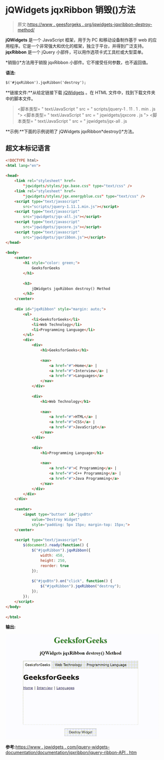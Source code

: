 # jQWidgets jqxRibbon 销毁()方法

> 原文:[https://www . geesforgeks . org/jqwidgets-jqxribbon-destroy-method/](https://www.geeksforgeeks.org/jqwidgets-jqxribbon-destroy-method/)

**jQWidgets** 是一个 JavaScript 框架，用于为 PC 和移动设备制作基于 web 的应用程序。它是一个非常强大和优化的框架，独立于平台，并得到广泛支持。 **jqxRibbon** 是一个 jQuery 小部件，可以用作选项卡式工具栏或大型菜单。

*销毁()*方法用于销毁 jqxRibbon 小部件。它不接受任何参数，也不返回值。

**语法:**

```html
$('#jqxRibbon').jqxRibbon('destroy');
```

**链接文件:**从给定链接下载 [jQWidgets](https://www.jqwidgets.com/download/) 。在 HTML 文件中，找到下载文件夹中的脚本文件。

> <link rel="”stylesheet”" href="”jqwidgets/styles/jqx.base.css”" type="”text/css”">
> <脚本类型= " text/JavaScript " src = " scripts/jquery-1 . 11 . 1 . min . js "></脚本类型>
> <脚本类型= " text/JavaScript " src = " jqwidgets/jqxcore . js "></脚本类型>
> <脚本类型= " text/JavaScript " src = " jqwidgets/jqx-all . js

**示例:**下面的示例说明了 jQWidgets jqxRibbon*destroy()*方法。

## 超文本标记语言

```html
<!DOCTYPE html>
<html lang="en">

<head>
    <link rel="stylesheet" href=
        "jqwidgets/styles/jqx.base.css" type="text/css" />
    <link rel="stylesheet" href=
        "jqwidgets/styles/jqx.energyblue.css" type="text/css" />
    <script type="text/javascript" 
        src="scripts/jquery-1.11.1.min.js"></script>
    <script type="text/javascript" 
        src="jqwidgets/jqx-all.js"></script>
    <script type="text/javascript" 
        src="jqwidgets/jqxcore.js"></script>
    <script type="text/javascript" 
        src="jqwidgets/jqxribbon.js"></script>
</head>

<body>
    <center>
        <h1 style="color: green;">
            GeeksforGeeks
        </h1>

        <h3>
            jQWidgets jqxRibbon destroy() Method
        </h3>
    </center>

    <div id="jqxRibbon" style="margin: auto;">
        <ul>
            <li>GeeksforGeeks</li>
            <li>Web Technology</li>
            <li>Programming Language</li>
        </ul>
        <div>
            <div>
                <h1>GeeksforGeeks</h1>

                <nav>
                    <a href="#">Home</a> |
                    <a href="#">Interview</a> |
                    <a href="#">Languages</a>
                </nav>
            </div>

            <div>
                <h1>Web Technology</h1>

                <nav>
                    <a href="#">HTML</a> |
                    <a href="#">CSS</a> |
                    <a href="#">JavaScript</a>
                </nav>
            </div>

            <div>
                <h1>Programming Language</h1>

                <nav>
                    <a href="#">C Programming</a> |
                    <a href="#">C++ Programming</a> |
                    <a href="#">Java Programming</a>
                </nav>
            </div>
        </div>
    </div>

    <center>
        <input type="button" id="jqxBtn" 
            value="Destroy Widget" 
            style="padding: 5px 15px; margin-top: 15px;">
    </center>

    <script type="text/javascript">
        $(document).ready(function() {
            $("#jqxRibbon").jqxRibbon({
                width: 450,
                height: 250,
                reorder: true
            });

            $("#jqxBtn").on("click", function() {
                $("#jqxRibbon").jqxRibbon("destroy");
            });
        });
    </script>
</body>

</html>
```

**输出:**

![](img/cee66a688ca805043bdd8e48d4eab477.png)

**参考:**[https://www . jqwidgets . com/jquery-widgets-documentation/documentation/jqxribbon/jquery-ribbon-API . htm](https://www.jqwidgets.com/jquery-widgets-documentation/documentation/jqxribbon/jquery-ribbon-api.htm)